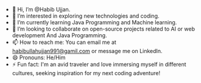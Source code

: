 - 👋 Hi, I’m @Habib Ujjan.
- 👀 I’m interested in exploring new technologies and coding.
- 🌱 I’m currently learning Java Programming and Machine learning.
- 💞️ I’m looking to collaborate on open-source projects related to AI or web development And Java Programming.
- 📫 How to reach me: You can email me at habibullahujjan991@gamil.com or message me on LinkedIn.
- 😄 Pronouns: He/Him
- ⚡ Fun fact: I'm an avid traveler and love immersing myself in different cultures, seeking inspiration for my next coding adventure!
